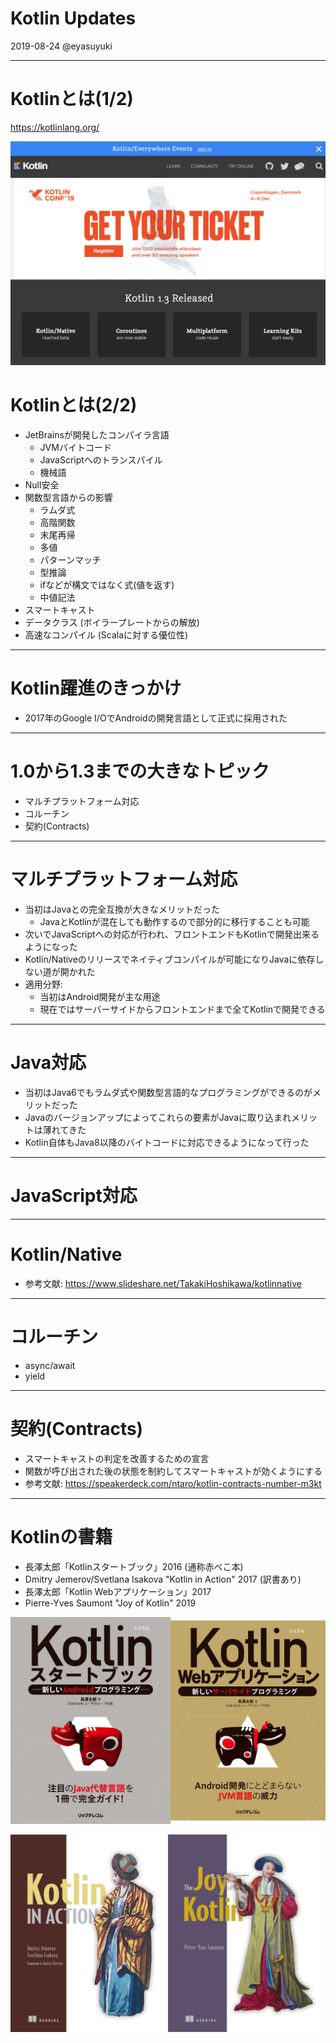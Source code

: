Kotlin Updates
===

2019-08-24 @eyasuyuki

---

# Kotlinとは(1/2)

https://kotlinlang.org/

![Kotlin Website](https://raw.githubusercontent.com/eyasuyuki/KotlinUpdates/master/images/kotlinlang_org.png)

# Kotlinとは(2/2)

- JetBrainsが開発したコンパイラ言語
    - JVMバイトコード
    - JavaScriptへのトランスパイル
    - 機械語
- Null安全
- 関数型言語からの影響
	- ラムダ式
	- 高階関数
	- 末尾再帰
	- 多値
	- パターンマッチ
	- 型推論
	- ifなどが構文ではなく式(値を返す)
	- 中値記法
- スマートキャスト
- データクラス (ボイラープレートからの解放)
- 高速なコンパイル (Scalaに対する優位性)

---

# Kotlin躍進のきっかけ

- 2017年のGoogle I/OでAndroidの開発言語として正式に採用された

---

# 1.0から1.3までの大きなトピック

- マルチプラットフォーム対応
- コルーチン
- 契約(Contracts)

---

# マルチプラットフォーム対応

- 当初はJavaとの完全互換が大きなメリットだった
    - JavaとKotlinが混在しても動作するので部分的に移行することも可能
- 次いでJavaScriptへの対応が行われ、フロントエンドもKotlinで開発出来るようになった
- Kotlin/Nativeのリリースでネイティブコンパイルが可能になりJavaに依存しない道が開かれた
- 適用分野:
    - 当初はAndroid開発が主な用途
    - 現在ではサーバーサイドからフロントエンドまで全てKotlinで開発できる

---

# Java対応

- 当初はJava6でもラムダ式や関数型言語的なプログラミングができるのがメリットだった
- Javaのバージョンアップによってこれらの要素がJavaに取り込まれメリットは薄れてきた
- Kotlin自体もJava8以降のバイトコードに対応できるようになって行った

---

# JavaScript対応

---

# Kotlin/Native

- 参考文献: https://www.slideshare.net/TakakiHoshikawa/kotlinnative

---

# コルーチン

- async/await
- yield

---

# 契約(Contracts)

- スマートキャストの判定を改善するための宣言
- 関数が呼び出された後の状態を制約してスマートキャストが効くようにする
- 参考文献: https://speakerdeck.com/ntaro/kotlin-contracts-number-m3kt

---

# Kotlinの書籍

- 長澤太郎「Kotlinスタートブック」2016 (通称赤べこ本)
- Dmitry Jemerov/Svetlana Isakova "Kotlin in Action" 2017 (訳書あり)
- 長澤太郎「Kotlin Webアプリケーション」2017
- Pierre-Yves Saumont "Joy of Kotlin" 2019

![Taro's Books](https://raw.githubusercontent.com/eyasuyuki/KotlinUpdates/master/images/books1.jpg)

![Manning](https://raw.githubusercontent.com/eyasuyuki/KotlinUpdates/master/images/books2.jpg)
